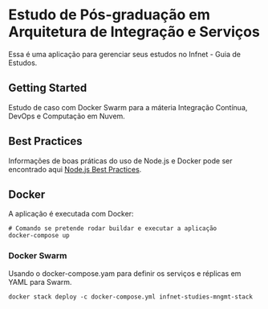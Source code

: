 # Estudo de Pós-graduação em Arquitetura de Integração e Serviços

Essa é uma aplicação para gerenciar seus estudos no Infnet - Guia de Estudos.


## Getting Started
Estudo de caso com Docker Swarm para a máteria Integração Contínua, DevOps e Computação em Nuvem.


## Best Practices

Informações de boas práticas do uso de Node.js e Docker pode ser encontrado aqui [Node.js Best Practices](https://github.com/nodejs/docker-node/blob/main/docs/BestPractices.md).

## Docker

A aplicação é executada com Docker:
```
# Comando se pretende rodar buildar e executar a aplicação
docker-compose up

```

### Docker Swarm

Usando o docker-compose.yam para definir os serviços e réplicas em YAML para Swarm.

```
docker stack deploy -c docker-compose.yml infnet-studies-mngmt-stack
```
